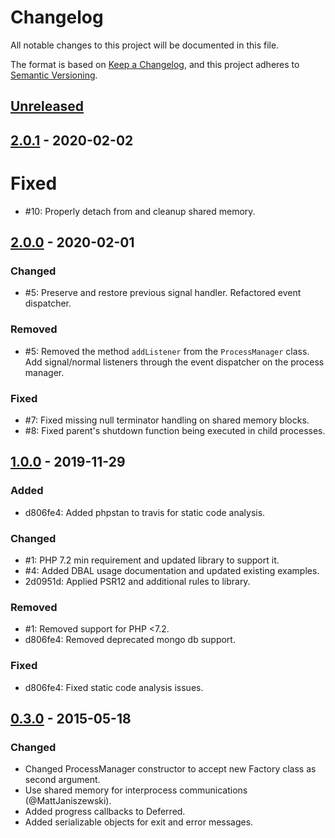 # Changelog

All notable changes to this project will be documented in this file.

The format is based on [Keep a Changelog](https://keepachangelog.com/en/1.1.0/),
and this project adheres to [Semantic Versioning](https://semver.org/spec/v2.0.0.html).

## [Unreleased]

## [2.0.1] - 2020-02-02

# Fixed

- #10: Properly detach from and cleanup shared memory.

## [2.0.0] - 2020-02-01

### Changed

- #5: Preserve and restore previous signal handler. Refactored event dispatcher.

### Removed

- #5: Removed the method `addListener` from the `ProcessManager` class. Add
  signal/normal listeners through the event dispatcher on the process manager.

### Fixed

- #7: Fixed missing null terminator handling on shared memory blocks.
- #8: Fixed parent's shutdown function being executed in child processes.

## [1.0.0] - 2019-11-29

### Added

- d806fe4: Added phpstan to travis for static code analysis.

### Changed

- #1: PHP 7.2 min requirement and updated library to support it.
- #4: Added DBAL usage documentation and updated existing examples.
- 2d0951d: Applied PSR12 and additional rules to library.

### Removed

- #1: Removed support for PHP <7.2.
- d806fe4: Removed deprecated mongo db support.

### Fixed

- d806fe4: Fixed static code analysis issues.

## [0.3.0] - 2015-05-18

### Changed

- Changed ProcessManager constructor to accept new Factory class as second argument.
- Use shared memory for interprocess communications (@MattJaniszewski).
- Added progress callbacks to Deferred.
- Added serializable objects for exit and error messages.

[Unreleased]: https://github.com/TheLevti/spork/compare/2.0.1...HEAD
[2.0.1]: https://github.com/TheLevti/spork/releases/2.0.1
[2.0.0]: https://github.com/TheLevti/spork/releases/2.0.0
[1.0.0]: https://github.com/TheLevti/spork/releases/1.0.0
[0.3.0]: https://github.com/TheLevti/spork/releases/0.3.0
